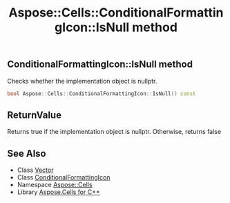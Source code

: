 ﻿---
title: Aspose::Cells::ConditionalFormattingIcon::IsNull method
linktitle: IsNull
second_title: Aspose.Cells for C++ API Reference
description: 'Aspose::Cells::ConditionalFormattingIcon::IsNull method. Checks whether the implementation object is nullptr in C++.'
type: docs
weight: 500
url: /cpp/aspose.cells/conditionalformattingicon/isnull/
---
## ConditionalFormattingIcon::IsNull method


Checks whether the implementation object is nullptr.

```cpp
bool Aspose::Cells::ConditionalFormattingIcon::IsNull() const
```


## ReturnValue

Returns true if the implementation object is nullptr. Otherwise, returns false

## See Also

* Class [Vector](../../vector/)
* Class [ConditionalFormattingIcon](../)
* Namespace [Aspose::Cells](../../)
* Library [Aspose.Cells for C++](../../../)
